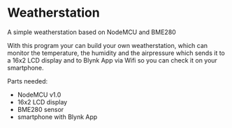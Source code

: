 # Weatherstation
A simple weatherstation based on NodeMCU and BME280

With this program your can build your own weatherstation, which can
monitor the temperature, the humidity and the airpressure which sends it
to a 16x2 LCD display and to Blynk App via Wifi so you can check it on your
smartphone.

Parts needed:
  - NodeMCU v1.0
  - 16x2 LCD display
  - BME280 sensor
  - smartphone with Blynk App
